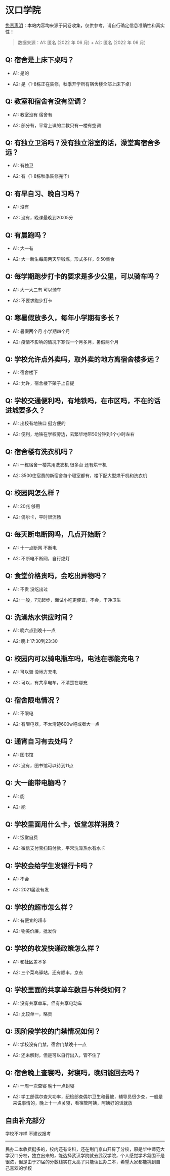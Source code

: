 # 汉口学院

[免责声明](https://colleges.chat/#_3)：本站内容均来源于问卷收集，仅供参考，请自行确定信息准确性和真实性！

> 数据来源：A1: 匿名 (2022 年 06 月) + A2: 匿名 (2022 年 06 月)

## Q: 宿舍是上床下桌吗？

- A1: 是的

- A2: 是（1-8栋正在装修，秋季开学所有宿舍楼全部上床下桌）

## Q: 教室和宿舍有没有空调？

- A1: 教室没有 宿舍有

- A2: 部分有，平常上课的二教只有一楼有空调

## Q: 有独立卫浴吗？没有独立浴室的话，澡堂离宿舍多远？

- A1: 有独卫

- A2: 有（1-8栋秋季装修完毕）

## Q: 有早自习、晚自习吗？

- A1: 没有

- A2: 没有，晚课最晚到20:05分

## Q: 有晨跑吗？

- A1: 大一有

- A2: 大一新生每周两天早锻炼，形式多样，6:50集合

## Q: 每学期跑步打卡的要求是多少公里，可以骑车吗？

- A1: 大一大二有 可以骑车

- A2: 不要求跑步打卡

## Q: 寒暑假放多久，每年小学期有多长？

- A1: 暑假两个月 小学期四个月

- A2: 疫情不影响的情况下寒假一个月多月，暑假两个月

## Q: 学校允许点外卖吗，取外卖的地方离宿舍楼多远？

- A1: 宿舍楼下

- A2: 允许，宿舍楼下架子上自提

## Q: 学校交通便利吗，有地铁吗，在市区吗，不在的话进城要多久？

- A1: 出校有地铁口 挺方便的

- A2: 便利，地铁在学校旁边，去繁华地带50分钟到1个小时左右

## Q: 宿舍楼有洗衣机吗？

- A1: 一栋宿舍一楼共用洗衣机 很多台 还有烘干机

- A2: 3500住宿费的新宿舍每个寝室都有，楼下配大型烘干机和洗衣机

## Q: 校园网怎么样？

- A1: 20兆 够用

- A2: 偶尔卡，平时很流畅

## Q: 每天断电断网吗，几点开始断？

- A1: 十一点断网 不断电

- A2: 不断电不断网，自行熄灯

## Q: 食堂价格贵吗，会吃出异物吗？

- A1: 不贵 没吃出过

- A2: 一般，7元起步，面试小吃更便宜，不会，干净卫生

## Q: 洗澡热水供应时间？

- A1: 晚六点到晚十一点

- A2: 晚上17:30到23:30

## Q: 校园内可以骑电瓶车吗，电池在哪能充电？

- A1: 可以骑 没地方充电

- A2: 可以，有共享电车，不清楚在哪充

## Q: 宿舍限电情况？

- A1: 不限电

- A2: 有限电器，不太清楚600w吧或者大一点

## Q: 通宵自习有去处吗？

- A1: 图书馆

- A2: 没有，图书馆可以待到11点

## Q: 大一能带电脑吗？

- A1: 能

- A2: 能

## Q: 学校里面用什么卡，饭堂怎样消费？

- A1: 饭堂自费

- A2: 微信支付宝扫码付款，平常洗澡热水有水卡

## Q: 学校会给学生发银行卡吗？

- A1: 不会

- A2: 2021届没有发

## Q: 学校的超市怎么样？

- A1: 有便宜的超市

- A2: 物美价廉，批发价

## Q: 学校的收发快递政策怎么样？

- A1: 和社区差不多

- A2: 三个菜鸟驿站，还有顺丰，京东

## Q: 学校里面的共享单车数目与种类如何？

- A1: 没有共享单车，但有共享电动车

- A2: 比较单一，略贵

## Q: 现阶段学校的门禁情况如何？

- A1: 学校没有门禁，宿舍门禁晚十一点

- A2: 还未解封，但是可以自行出入，管不住了

## Q: 宿舍晚上查寝吗，封寝吗，晚归能回去吗？

- A1: 一周一次查寝 晚十一点封寝

- A2: 学工部偶尔查大功率，纪检部查偶尔卫生和叠被，辅导员很少查，一般是来说事情的，晚上十一点关寝，看宿管阿姨，阿姨好的话就放

## 自由补充部分

学校不咋样 不建议报考

***

民办二本收费挺多的，校内还有专科，还在荆门京山开辟了分校，原是华中师范大学汉口分校，独立出来的，能选择武汉学院就去武汉学院，个人感觉学术氛围不是很浓，但是由于21届的分数线实在太高了只能读民办二本，希望大家都能挑到自己喜欢的学校